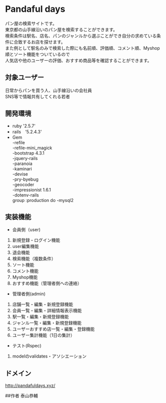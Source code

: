 # Pandaful days
パン屋の検索サイトです。<br />
東京都の山手線沿いのパン屋を検索することができます。<br />
検索条件は駅名、店名、パンのジャンルから選ぶことができ自分の求めている条件に合致するお店を探せます。<br />
また例として駅名のみで検索した際にも名前順、評価順、コメント順、Myshop順とソート機能をついているので<br />
人気店や他のユーザーの評価、おすすめ商品等を確認することができます。<br />

## 対象ユーザー
日常からパンを買う人、山手線沿いの会社員<br />
SNS等で情報共有してくれる若者<br />

## 開発環境
- ruby '2.5.7'<br />
- rails　’5.2.4.3'<br />
- Gem<br />
   -refile<br />
   -refile-mini_magick<br />
   -bootstrap 4.3.1<br />
   -jquery-rails<br />
   -paranoia<br />
   -kaminari<br />
   -devise<br />
   -pry-byebug<br />
   -geocoder<br />
   -impressionist 1.6.1<br />
   -dotenv-rails<br />
     group :production do
   -mysql2<br />

## 実装機能
- 会員側（user)<br />
1. 新規登録・ログイン機能<br />
2. user編集機能<br />
3. 退会機能<br />
4. 検索機能（複数条件）<br />
5. ソート機能<br />
6. コメント機能<br />
7. Myshop機能<br />
8. おすすめ機能（管理者側への連絡）<br />

- 管理者側(admin)<br />
1. 店舗一覧・編集・新規登録機能<br />
2. 会員一覧・編集・詳細情報表示機能<br />
3. 駅一覧・編集・新規登録機能<br />
4. ジャンル一覧・編集・新規登録機能<br />
5. ユーザーおすすめ店一覧・編集・登録機能<br />
6. ユーザー集計機能（1日の集計）<br />

- テスト(Rspec)<br />
1. modelのvalidates・アソシエーション<br />

## ドメイン
http://pandafuldays.xyz/

##作者
 泰山恭輔
